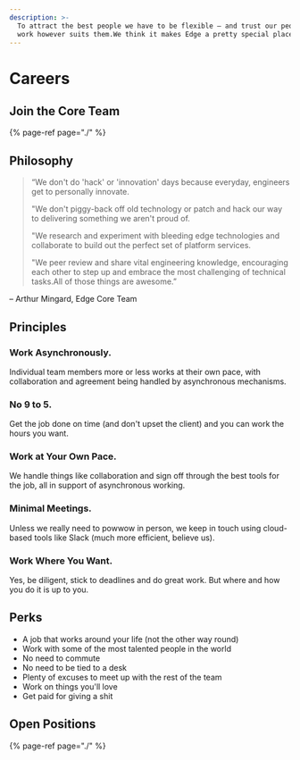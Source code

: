 ```yaml
---
description: >-
  To attract the best people we have to be flexible – and trust our people to
  work however suits them.We think it makes Edge a pretty special place to work.
---
```


# Careers

## Join the Core Team

{% page-ref page="./" %}

## Philosophy

> “We don't do 'hack' or 'innovation' days because everyday, engineers get to personally innovate.
>
> "We don't piggy-back off old technology or patch and hack our way to delivering something we aren't proud of.
>
> "We research and experiment with bleeding edge technologies and collaborate to build out the perfect set of platform services.
>
> "We peer review and share vital engineering knowledge, encouraging each other to step up and embrace the most challenging of technical tasks.All of those things are awesome.”

– Arthur Mingard, Edge Core Team

## Principles

### Work Asynchronously.

Individual team members more or less works at their own pace, with collaboration and agreement being handled by asynchronous mechanisms.

### No 9 to 5.

Get the job done on time \(and don't upset the client\) and you can work the hours you want.

### Work at Your Own Pace.

We handle things like collaboration and sign off through the best tools for the job, all in support of asynchronous working.

### Minimal Meetings.

Unless we really need to powwow in person, we keep in touch using cloud-based tools like Slack \(much more efficient, believe us\).

### Work Where You Want.

Yes, be diligent, stick to deadlines and do great work. But where and how you do it is up to you.

## Perks

* A job that works around your life \(not the other way round\)
* Work with some of the most talented people in the world
* No need to commute
* No need to be tied to a desk
* Plenty of excuses to meet up with the rest of the team
* Work on things you'll love
* Get paid for giving a shit

## Open Positions

{% page-ref page="./" %}

